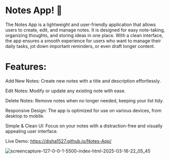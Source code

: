 <h1>Notes App! 📓</h1>

<p>The Notes App is a lightweight and user-friendly application that allows users to create, edit, and manage notes.
It is designed for easy note-taking, organizing thoughts, and storing ideas in one place.
With a clean interface, the app ensures a smooth experience for users who want to manage their daily tasks, jot down important reminders, 
or even draft longer content.</p>

<h1>Features:</h1>
<p>Add New Notes: Create new notes with a title and description effortlessly.
<p>Edit Notes: Modify or update any existing note with ease.</p>
<p>Delete Notes: Remove notes when no longer needed, keeping your list tidy.</p>
<p>Responsive Design: The app is optimized for use on various devices, from desktop to mobile.</p>
<p>Simple & Clean UI: Focus on your notes with a distraction-free and visually appealing user interface.</p>

Live Demo: https://disha1527.github.io/Notes-App/

![screencapture-127-0-0-1-5500-index-html-2025-03-16-22_05_45](https://github.com/user-attachments/assets/a4caaae6-54a8-4699-b2be-ac2fae4a9875)
